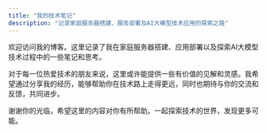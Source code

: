 ```yaml
---
title: "我的技术笔记"
description: "记录家庭服务器搭建、服务部署及AI大模型技术应用的探索之路"
---
```



欢迎访问我的博客。这里记录了我在家庭服务器搭建、应用部署以及探索AI大模型技术过程中的一些笔记和思考。

对于每一位热爱技术的朋友来说，这里或许能提供一些有价值的见解和灵感。我希望通过分享我的经历，能够帮助你在技术路上走得更远，同时也期待与你的交流和反馈，共同进步。

谢谢你的光临，希望这里的内容对你有所帮助。一起探索技术的世界，发现更多可能。

